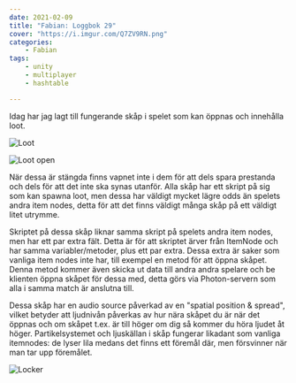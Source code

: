```yaml
---
date: 2021-02-09
title: "Fabian: Loggbok 29"
cover: "https://i.imgur.com/Q7ZV9RN.png"
categories: 
    - Fabian
tags:
    - unity
    - multiplayer
    - hashtable

---
```


Idag har jag lagt till fungerande skåp i spelet som kan öppnas och innehålla loot. 

![Loot](https://i.imgur.com/8yN131m.png)

![Loot open](https://i.imgur.com/l0P6J4I.png)

När dessa är stängda finns vapnet inte i dem för att dels spara prestanda och dels för att det inte ska synas utanför. Alla skåp har ett skript på sig som kan spawna loot, men dessa har väldigt mycket lägre odds än spelets andra item nodes, detta för att det finns väldigt många skåp på ett väldigt litet utrymme. 

Skriptet på dessa skåp liknar samma skript på spelets andra item nodes, men har ett par extra fält. Detta är för att skriptet ärver från ItemNode och har samma variabler/metoder, plus ett par extra. Dessa extra är saker som vanliga item nodes inte har, till exempel en metod för att öppna skåpet. Denna metod kommer även skicka ut data till andra andra spelare och be klienten öppna skåpet för dessa med, detta görs via Photon-servern som alla i samma match är anslutna till. 

Dessa skåp har en audio source påverkad av en "spatial position & spread", vilket betyder att ljudnivån påverkas av hur nära skåpet du är när det öppnas och om skåpet t.ex. är till höger om dig så kommer du höra ljudet åt höger. Partikelsystemet och ljuskällan i skåp fungerar likadant som vanliga itemnodes: de lyser lila medans det finns ett föremål där, men försvinner när man tar upp föremålet.

![Locker](https://i.imgur.com/7OyCnwr.png)

